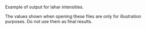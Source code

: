Example of output for lahar intensities.

The values shown when opening these files are only for illustration purposes. Do not use them as final results.
